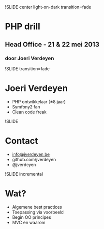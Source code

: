 !SLIDE center light-on-dark transition=fade

# PHP drill
## Head Office - 21 & 22 mei 2013
### door Joeri Verdeyen

!SLIDE transition=fade
# Joeri Verdeyen
* PHP ontwikkelaar (&plusmn;8 jaar)
* Symfony2 fan
* Clean code freak

!SLIDE
# Contact
* info@jverdeyen.be
* github.com/jverdeyen
* @jverdeyen

!SLIDE incremental
# Wat?
* Algemene best practices
* Toepassing via voorbeeld
* Begin OO principes
* MVC en waarom